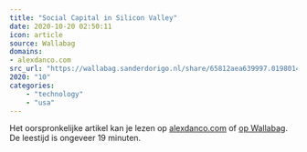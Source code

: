 ```yaml
---
title: "Social Capital in Silicon Valley"
date: 2020-10-20 02:50:11
icon: article
source: Wallabag
domains:
- alexdanco.com
src_url: "https://wallabag.sanderdorigo.nl/share/65812aea639997.01980140"
2020: "10"
categories:
    - "technology"
    - "usa"
---
```

Het oorspronkelijke artikel kan je lezen op [alexdanco.com](https://alexdanco.com/2020/01/23/social-capital-in-silicon-valley/) of [op Wallabag](https://wallabag.sanderdorigo.nl/share/65812aea639997.01980140). De leestijd is ongeveer 19 minuten.